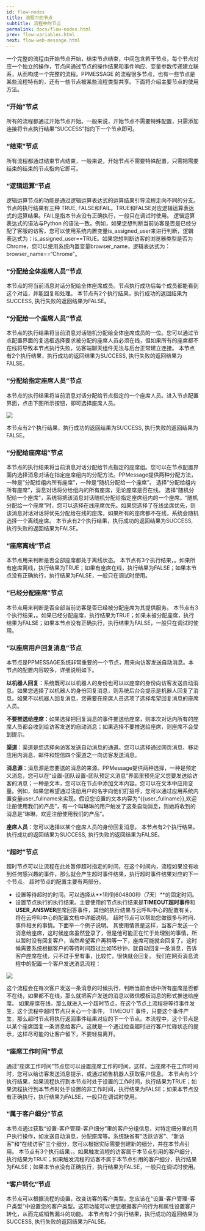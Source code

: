 ```yaml
---
id: flow-nodes
title: 流程中的节点
subtitle: 流程中的节点
permalink: docs/flow-nodes.html
prev: flow-variables.html
next: flow-web-message.html
---
```



一个完整的流程由开始节点开始，结束节点结束，中间包含若干节点，每个节点对应一个独立的操作，节点间通过节点的操作结果和事件响应、变量参数传递建立联系，从而构成一个完整的流程。PPMESSAGE 的流程很多节点，也有一些节点是某些流程特有的，还有一些节点被某些流程类型共享。下面将介绍主要节点的使用方法。

### “开始”节点
所有的流程都通过开始节点开始。一般来说，开始节点不需要特殊配置，只需添加连接将节点执行结果“SUCCESS”指向下一个节点即可。

### “结束”节点

所有流程都通过结束节点结束，一般来说，开始节点不需要特殊配置，只需把需要结束的结束的节点指向它即可。

### “逻辑运算”节点

逻辑运算节点的功能是通过逻辑运算表达式的运算结果引导流程走向不同的分支。节点的执行结果有三种 TRUE, FALSE和FAIL。TRUE和FALSE对应逻辑运算表达式的运算结果。FAIL是指本节点没有正确执行，一般只在调试时使用。
逻辑运算表达式的语法与Python 的语法一致。例如，如果您想判断当前访客是否是已经分配了客服的访客，您可以使用系统内置变量is_assigned_user来进行判断，逻辑表达式为：is_assigned_user==TRUE。如果您想判断访客的浏览器类型是否为Chrome，您可以使用系统内置变量browser_name，逻辑表达式为：browser_name==“Chrome”。

### “分配给全体座席人员”节点

本节点的将当前消息对话分配给全体座席成员。节点执行成功后每个成员都能看到这个对话，并能回复和处理。
本节点有2个执行结果，执行成功的返回结果为SUCCESS, 执行失败的返回结果为FALSE。

### “分配给一个座席人员”节点

本节点的执行结果将当前消息对话随机分配给全体座席成员的一位。您可以通过节点配置界面的复选框选择要求被分配的座席人员必须在线，但如果所有的座席都不在线将导致本节点执行失败，访客端聊天组件无法与后台正常建立连接。
本节点有2个执行结果，执行成功的返回结果为SUCCESS, 执行失败的返回结果为FALSE。

### “分配给指定座席人员”节点

本节点的执行结果将当前消息对话分配给节点指定的一个座席人员。进入节点配置界面，点击下图所示按钮，即可选择座席人员。

![](./flow-nodes-1.png)

本节点有2个执行结果，执行成功的返回结果为SUCCESS, 执行失败的返回结果为FALSE。

### “分配给座席组”节点

本节点的执行结果将当前消息对话分配给节点指定的座席组。您可以在节点配置界面内选择消息对话在指定座席组内的分配方法。PPMessage提供两种分配方法，一种是”分配给组内所有座席”，一种是“随机分配给一个座席”。
选择“分配给组内所有座席”，消息对话将分给组内的所有座席，无论座席是否在线。
选择“随机分配给一个座席”，系统将把该消息对话随机分配给指定座席组内的一个座席。“随机分配给一个座席”时，您可以选择在线座席优先。如果您选择了在线坐席优先，则该消息对话对话将优先分配给在线的座席。如果所有的座席都不在线，系统会随机选择一个离线座席。
本节点有2个执行结果，执行成功的返回结果为SUCCESS, 执行失败的返回结果为FALSE。

### “座席离线”节点

本节点用来判断是否全部座席都处于离线状态。
本节点有3个执行结果，。如果所有座席离线，执行结果为TRUE；如果有座席在线，执行结果为FALSE；如果本节点没有正确执行，执行结果为FALSE，一般只在调试时使用。

### “已经分配座席”节点

本节点用来判断是否全部当前访客是否已经被分配座席为其提供服务。
本节点有3个执行结果，。如果已经分配座席，执行结果为TRUE；如果未被分配座席，执行结果为FALSE；如果本节点没有正确执行，执行结果为FALSE，一般只在调试时使用。

### “以座席用户回复消息”节点

本节点是PPMESSAGE系统非常重要的一个节点，用来向访客发送自动消息。本节点的配置内容较多，详细说明如下。

**以机器人回复**：系统既可以以机器人的身份也可以以座席的身份向访客发送自动消息。如果您选择了以机器人的身份回复消息，则系统后台会提示是机器人回复了消息。如果不以机器人回复消息，您需要在座席人员选项了选择希望回复消息的座席人员。

**不要推送给座席**：如果选择把回复消息的事件推送给座席，则本次对话内所有的座席人员都会收到给访客发送的自动消息；如果选择不要推送给座席，则座席不会受到提示。

**渠道**：渠道是您选择向访客发送自动消息的通道。您可以选择通过网页消息、移动应用内消息、邮件和短信四个渠道之一向访客发送消息。

**消息源**：消息源是您要送的消息的来源。PPMessage提供两种选择，一种是预定义消息，您可以在“设置-团队设置-团队预定义消息”界面里预先定义您要发送给访客的消息；一种是文本，您可以在节点中添加文本内容。您可以在文本中应用变量。例如，如果您希望通过注册用户的名字向他们打招呼，您可以通过应用系统内置变量user_fullname来实现。假设您设置的文本内容为“{{user_fullname}},欢迎注册使用我们的产品”，有一个叫琳琳的用户触发了这条自动消息，则她将收到的消息是“琳琳，欢迎注册使用我们的产品”。

**座席人员**：您可以选择以某个座席人员的身份回复消息。
本节点有2个执行结果，执行成功的返回结果为SUCCESS, 执行失败的返回结果为FALSE。


### “超时”节点

超时节点可以让流程在此处暂停超时指定的时间，在这个时间内，流程如果没有收到任何感兴趣的事件，那么就会产生超时事件结果，执行超时事件结果对应的下一个节点。
超时节点的配置主要有两部分。

- 设置等待超时的时间。可以选择从**1秒到604800秒（7天）**的固定时间。
- 设置节点执行的执行结果。主要使用的节点执行结果是**TIMEOUT超时事件**和**USER_ANSWER**座席回答事件，其他的执行结果与云呼叫中心的配置有关，将在云呼叫中心的配置文档中详细说明。
超时节点可以帮助您做很多与时间、事件相关的事情。下面举一个例子说明。
其使用情景是这样，当客户发送一个消息给座席，这时候座席虽然登录了，但是他可能正在忙于处理别的事情，所以暂时没有回复客户，当然希望客户再稍等一下，座席可能就会回复了。这时候需要系统根据客户的等待时间超过比如15秒钟，就自动回复一条消息，告诉客户座席在线，只不过手里有事，比较忙，很快就会回复。
我们在网页消息流程中的配置一个客户发送消息流程：

![](./flow-nodes-send-message-flow.png)

这个流程会在每次客户发送一条消息的时候执行，判断当前会话中所有座席是否都不在线，如果都不在线，那么就把客户发送的消息以微信模板消息的形式推送给座席。
如果座席在线，那么就进入一个超时节点，在这个节点上流程将等待事件发生，这个流程中超时节点只关心一个事件， TIMEOUT 事件，只要这个事件产生，那么超时节点将执行返回事件结果对应的下一个节点。本流程中，这个节点是以某个座席回复一条消息给客户。这就是一个通过检查超时进行客户忙碌状态的提示，这样尽可能的让客户留下，不要轻易离开。


### “座席工作时间”节点

通过“座席工作时间”节点您可以设置座席工作的时间，这样，当座席不在工作时间时，您可以给访客发送消息提示，或通过销售机器人获取客户信息。
本节点有3个执行结果，如果流程执行到本节点时处于设置的工作时间，执行结果为TRUE；如果流程执行到本节点时处于设置的非工作时间，执行结果为FALSE；如果本节点没有正确执行，执行结果为FALSE，一般只在调试时使用。

### “属于客户细分”节点

本节点通过获取“设置-客户管理-客户细分”里的客户分组信息，对特定细分里的用户执行操作，如发送自动消息，分配座席等。系统缺省有“活跃访客”、“新访客”和“在线访客”三个细分，您可以根据实际需要创建新的细分，并在本节点引用。
本节点有3个执行结果，。如果触发流程的访客属于本节点引用的客户细分，执行结果为TRUE；如果触发流程的访客不属于本节点引用的客户细分，执行结果为FALSE；如果本节点没有正确执行，执行结果为FALSE，一般只在调试时使用。


### “客户转化”节点

本节点可以根据流程的设置，改变访客的客户类型。您应该在“设置-客户管理-客户类型”中设置您的客户类型。这项功能可以使您根据客户的行为和属性设置客户转化，从而完成销售漏斗的功能。
本节点有2个执行结果，执行成功的返回结果为SUCCESS, 执行失败的返回结果为FALSE。


